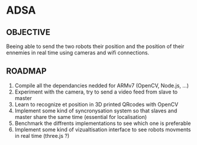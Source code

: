 # ADSA

## OBJECTIVE

Beeing able to send the two robots their position and the position of their ennemies in real time using cameras and wifi connections.

## ROADMAP

1. Compile all the dependancies nedded for ARMv7 (OpenCV, Node.js, ...)
2. Experiment with the camera, try to send a video feed from slave to master
3. Learn to recognize et position in 3D printed QRcodes with OpenCV
4. Implement some kind of syncronysation system so that slaves and master share the same time (essential for localisation)
5. Benchmark the diffrents implementations to see which one is preferable
6. Implement some kind of vizualtisation interface to see robots movments in real time (three.js ?) 
